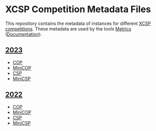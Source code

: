 # XCSP Competition Metadata Files

This repository contains the metadata of instances for different [XCSP competitions](https://xcsp.org/competitions/).
These metadata are used by the tools [Metrics](https://github.com/crilllab/metrics) ([Documentation](https://metrics.readthedocs.io)). 

## [2023](https://xcsp.org/competitions/#2023)

- [COP](./cop23.json)
- [MiniCOP](./minicop23.json)
- [CSP](./csp23.json)
- [MiniCSP](./minicsp23.json)

## [2022](https://xcsp.org/competitions/#2022)

- [COP](./cop22.json)
- [MiniCOP](./minicop22.json)
- [CSP](./csp22.json)
- [MiniCSP](./minicsp22.json)